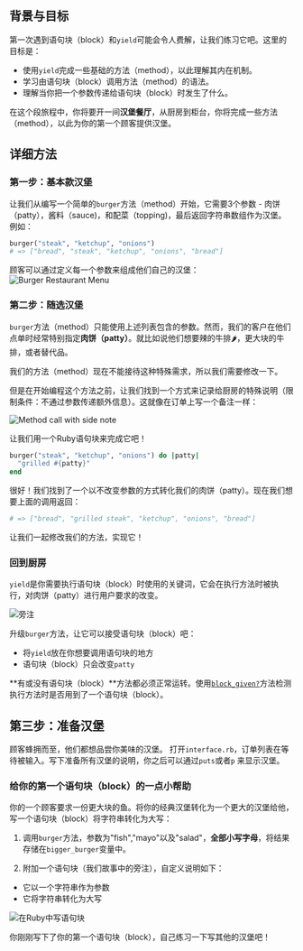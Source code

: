 ## 背景与目标

第一次遇到语句块（block）和`yield`可能会令人费解，让我们练习它吧。这里的目标是：

- 使用`yield`完成一些基础的方法（method），以此理解其内在机制。
- 学习由语句块（block）调用方法（method）的语法。
- 理解当你把一个参数传递给语句块（block）时发生了什么。


在这个段旅程中，你将要开一间**汉堡餐厅**，从厨房到柜台，你将完成一些方法（method），以此为你的第一个顾客提供汉堡。


## 详细方法

### 第一步：基本款汉堡
让我们从编写一个简单的`burger`方法（method）开始，它需要3个参数 - 肉饼（patty），酱料（sauce)，和配菜（topping)，最后返回字符串数组作为汉堡。例如：

```ruby
burger("steak", "ketchup", "onions")
# => ["bread", "steak", "ketchup", "onions", "bread"]
```


顾客可以通过定义每一个参数来组成他们自己的汉堡：
![Burger Restaurant Menu](https://web-dev-challenge-lewagon-image.oss-cn-shanghai.aliyuncs.com/burger-restaurant-menu.svg)

### 第二步：随选汉堡

`burger`方法（method）只能使用上述列表包含的参数。然而，我们的客户在他们点单时经常特别指定**肉饼（patty）**。就比如说他们想要辣的牛排🌶，更大块的牛排，或者替代品。

我们的方法（method）现在不能接待这种特殊需求，所以我们需要修改一下。

但是在开始编程这个方法之前，让我们找到一个方式来记录给厨房的特殊说明（限制条件：不通过参数传递额外信息）。这就像在订单上写一个备注一样：

![Method call with side note](https://web-dev-challenge-lewagon-image.oss-cn-shanghai.aliyuncs.com/burger-restaurant-method.svg)

让我们用一个Ruby语句块来完成它吧！

```ruby
burger("steak", "ketchup", "onions") do |patty|
  "grilled #{patty}"
end
```

很好！我们找到了一个以不改变参数的方式转化我们的肉饼（patty）。现在我们想要上面的调用返回：

```ruby
# => ["bread", "grilled steak", "ketchup", "onions", "bread"]
```

让我们一起修改我们的方法，实现它！

### 回到厨房

`yield`是你需要执行语句块（block）时使用的关键词，它会在执行方法时被执行，对肉饼（patty）进行用户要求的改变。

![旁注](https://web-dev-challenge-lewagon-image.oss-cn-shanghai.aliyuncs.com/burger-restaurant-yield.svg)

升级`burger`方法，让它可以接受语句块（block）吧：
- 将`yield`放在你想要调用语句块的地方
- 语句块（block）只会改变`patty`

**有或没有语句块（block）**方法都必须正常运转。使用[`block_given?`](https://ruby-doc.org/core-2.7.0/Kernel.html#method-i-block_given-3F)方法检测执行方法时是否用到了一个语句块（block）。


## 第三步：准备汉堡
顾客蜂拥而至，他们都想品尝你美味的汉堡。
打开`interface.rb`，订单列表在等待被输入。写下准备所有汉堡的说明，你之后可以通过`puts`或者`p` 来显示汉堡。


### 给你的第一个语句块（block）的一点小帮助

你的一个顾客要求一份更大块的鱼。将你的经典汉堡转化为一个更大的汉堡给他，写一个语句块（block）将字符串转化为大写：

1. 调用`burger`方法，参数为"fish","mayo"以及"salad"，**全部小写字母**，将结果存储在`bigger_burger`变量中。

2. 附加一个语句块（我们故事中的旁注），自定义说明如下：
  - 它以一个字符串作为参数
  - 它将字符串转化为大写

![在Ruby中写语句块](https://web-dev-challenge-lewagon-image.oss-cn-shanghai.aliyuncs.com/burger-restaurant-syntax.svg)


你刚刚写下了你的第一个语句块（block），自己练习一下写其他的汉堡吧！
